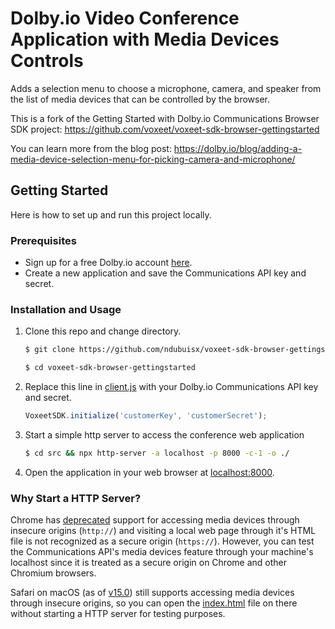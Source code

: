 # Dolby.io Video Conference Application with Media Devices Controls

Adds a selection menu to choose a microphone, camera, and speaker from the list of media devices that can be
controlled by the browser.

This is a fork of the Getting Started with Dolby.io Communications Browser SDK project:
https://github.com/voxeet/voxeet-sdk-browser-gettingstarted

You can learn more from the blog post:
https://dolby.io/blog/adding-a-media-device-selection-menu-for-picking-camera-and-microphone/

## Getting Started

Here is how to set up and run this project locally.

### Prerequisites
* Sign up for a free Dolby.io account [here](https://dashboard.dolby.io/).
* Create a new application and save the Communications API key and secret.

### Installation and Usage
1. Clone this repo and change directory.
    ```sh
    $ git clone https://github.com/ndubuisx/voxeet-sdk-browser-gettingstarted

    $ cd voxeet-sdk-browser-gettingstarted
    ```
    
2. Replace this line in [client.js](./src/scripts/client.js) with your Dolby.io Communications API key and secret.
    ```js
    VoxeetSDK.initialize('customerKey', 'customerSecret');
    ```
    
3. Start a simple http server to access the conference web application
    ```sh
    $ cd src && npx http-server -a localhost -p 8000 -c-1 -o ./

4. Open the application in your web browser at [localhost:8000](http://localhost:8000).


### Why Start a HTTP Server?
Chrome has [deprecated](https://www.chromium.org/Home/chromium-security/deprecating-powerful-features-on-insecure-origins) support for accessing media devices through insecure origins (`http://`) and visiting a local web page through it's HTML file is not recognized as a secure origin (`https://`). However, you can test the Communications API's media devices feature through your machine's localhost since it is treated as a secure origin on Chrome and other Chromium browsers.

Safari on macOS (as of [v15.0](https://developer.apple.com/documentation/safari-release-notes/safari-15-release-notes)) still supports accessing media devices through insecure origins, so you can open the [index.html](./src/index.html) file on there without starting a HTTP server for testing purposes.


